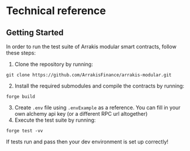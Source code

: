 # Technical reference

## Getting Started

In order to run the test suite of Arrakis modular smart contracts, follow these steps:

1. Clone the repository by running:

```
git clone https://github.com/ArrakisFinance/arrakis-modular.git
```

2. Install the required submodules and compile the contracts by running:

```
forge build
```

3. Create `.env` file using `.envExample` as a reference. You can fill in your own alchemy api key (or a different RPC url altogether)
4. Execute the test suite by running:

```
forge test -vv
```

If tests run and pass then your dev environment is set up correctly!
